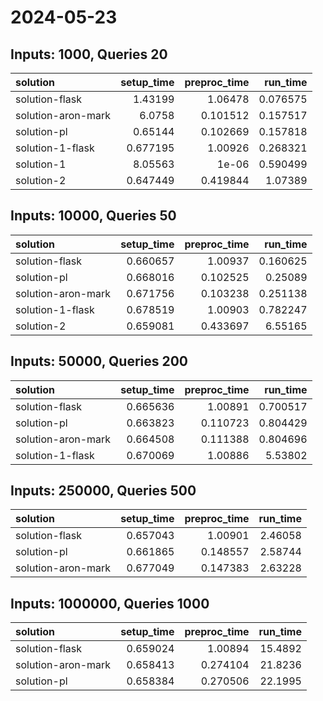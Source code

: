 # 2024-05-23

## Inputs: 1000, Queries 20

| solution           |   setup_time |   preproc_time |   run_time |
|:-------------------|-------------:|---------------:|-----------:|
| solution-flask     |     1.43199  |       1.06478  |   0.076575 |
| solution-aron-mark |     6.0758   |       0.101512 |   0.157517 |
| solution-pl        |     0.65144  |       0.102669 |   0.157818 |
| solution-1-flask   |     0.677195 |       1.00926  |   0.268321 |
| solution-1         |     8.05563  |       1e-06    |   0.590499 |
| solution-2         |     0.647449 |       0.419844 |   1.07389  |

## Inputs: 10000, Queries 50

| solution           |   setup_time |   preproc_time |   run_time |
|:-------------------|-------------:|---------------:|-----------:|
| solution-flask     |     0.660657 |       1.00937  |   0.160625 |
| solution-pl        |     0.668016 |       0.102525 |   0.25089  |
| solution-aron-mark |     0.671756 |       0.103238 |   0.251138 |
| solution-1-flask   |     0.678519 |       1.00903  |   0.782247 |
| solution-2         |     0.659081 |       0.433697 |   6.55165  |

## Inputs: 50000, Queries 200

| solution           |   setup_time |   preproc_time |   run_time |
|:-------------------|-------------:|---------------:|-----------:|
| solution-flask     |     0.665636 |       1.00891  |   0.700517 |
| solution-pl        |     0.663823 |       0.110723 |   0.804429 |
| solution-aron-mark |     0.664508 |       0.111388 |   0.804696 |
| solution-1-flask   |     0.670069 |       1.00886  |   5.53802  |

## Inputs: 250000, Queries 500

| solution           |   setup_time |   preproc_time |   run_time |
|:-------------------|-------------:|---------------:|-----------:|
| solution-flask     |     0.657043 |       1.00901  |    2.46058 |
| solution-pl        |     0.661865 |       0.148557 |    2.58744 |
| solution-aron-mark |     0.677049 |       0.147383 |    2.63228 |

## Inputs: 1000000, Queries 1000

| solution           |   setup_time |   preproc_time |   run_time |
|:-------------------|-------------:|---------------:|-----------:|
| solution-flask     |     0.659024 |       1.00894  |    15.4892 |
| solution-aron-mark |     0.658413 |       0.274104 |    21.8236 |
| solution-pl        |     0.658384 |       0.270506 |    22.1995 |